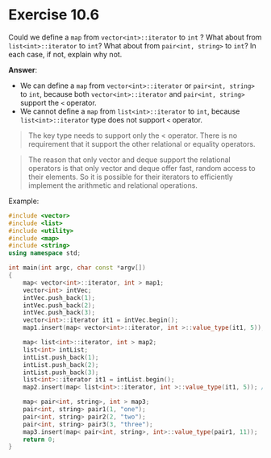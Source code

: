# Exercise 10.6

Could we define a `map` from `vector<int>::iterator` to `int` ? What about from `list<int>::iterator` to `int`? What about from `pair<int, string>` to `int`? In each case, if not, explain why not.

**Answer**:

- We can define a `map` from `vector<int>::iterator` or `pair<int, string>` to `int`, because both `vector<int>::iterator` and `pair<int, string>` support the `<` operator.
- We cannot define a `map` from `list<int>::iterator` to `int`, because `list<int>::iterator` type does not support `<` operator.

> The key type needs to support only the < operator. There is no requirement that it support the other relational or equality operators.

> The reason that only vector and deque support the relational operators is that only vector and deque offer fast, random access to their elements. So it is possible for their iterators to efficiently implement the arithmetic and relational operations.

Example:

```cpp
#include <vector>
#include <list>
#include <utility>
#include <map>
#include <string>
using namespace std;

int main(int argc, char const *argv[])
{
    map< vector<int>::iterator, int > map1;
    vector<int> intVec;
    intVec.push_back(1);
    intVec.push_back(2);
    intVec.push_back(3);
    vector<int>::iterator it1 = intVec.begin();
    map1.insert(map< vector<int>::iterator, int >::value_type(it1, 5));

    map< list<int>::iterator, int > map2;
    list<int> intList;
    intList.push_back(1);
    intList.push_back(2);
    intList.push_back(3);
    list<int>::iterator it1 = intList.begin();
    map2.insert(map< list<int>::iterator, int >::value_type(it1, 5)); // Compile error

    map< pair<int, string>, int > map3;
    pair<int, string> pair1(1, "one");
    pair<int, string> pair2(2, "two");
    pair<int, string> pair3(3, "three");
    map3.insert(map< pair<int, string>, int>::value_type(pair1, 11));
    return 0;
}
```